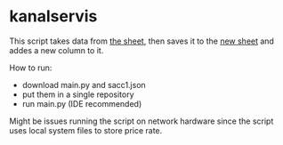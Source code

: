# kanalservis
This script takes data from [the sheet](https://docs.google.com/spreadsheets/d/1f-qZEX1k_3nj5cahOzntYAnvO4ignbyesVO7yuBdv_g/edit#gid=0), then saves it to the [new sheet](https://docs.google.com/spreadsheets/d/1f-qZEX1k_3nj5cahOzntYAnvO4ignbyesVO7yuBdv_g/edit#gid=0) and addes a new column to it.

How to run:
- download main.py and sacc1.json
- put them in a single repository 
- run main.py (IDE recommended) 

Might be issues running the script on network hardware since the script uses local system files to store price rate.


